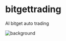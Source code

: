 

# bitgettrading
AI bitget auto trading


![background](https://github.com/user-attachments/assets/817ff86d-4424-424d-bbce-2629be349041)
